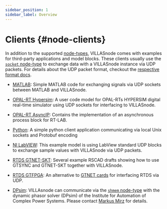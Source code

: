 ```yaml
---
sidebar_position: 1
sidebar_label: Overview
---
```


# Clients {#node-clients}

In addition to the supported [node-types](../nodes/index.md), VILLASnode comes with examples for third-party applications and model blocks.
These clients usually use the [`socket` node-type](../nodes/socket.md) to exchange data with a VILLASnode instance via UDP packets.
For details about the UDP packet format, checkout the [respective format docs](../formats/villas_binary.md).

- [MATLAB](matlab.md):
    Simple MATLAB code for exchanging signals via UDP sockets between MATLAB and VILLASnode.

- [OPAL-RT Hypersim](opal_hypersim.md):
    A user code model for OPAL-RTs HYPERSIM digital real-time simulator using UDP sockets for interfacing to VILLASnode.

- [OPAL-RT AsyncIP](opal_async_ip.md):
    Contains the implementation of an asynchronous process block for RT-LAB.

- [Python](python.md):
    A simple python client application communicating via local Unix sockets and Protobuf encoding

- [NI LabVIEW](labview.md):
    This example model is using LabView standard UDP blocks to exchange sample values with VILLASnode via UDP packets.

- [RTDS GTNET-SKT](rtds_gtnet_skt.md):
    Several example RSCAD drafts showing how to use GTSYNC and GTNET-SKT together with VILLASnode.

- [RTDS GTFPGA](rtds_ml507_gtfpga.md):
    An alternative to [GTNET cards](rtds_gtnet_skt.md) for interfacing RTDS via UDP.

- [DPsim](https://git.rwth-aachen.de/acs/core/simulation/DPsim):
    VILLAsnode can communicate via the [`shmem` node-type](../nodes/shmem.md) with the dynamic phasor solver (DPsim) of the Institute for Automation of Complex Power Systems.
    Please contact [Markus Mirz](mailto:mmirz@eonerc.rwth-aachen.de) for details.
